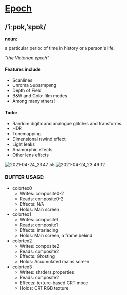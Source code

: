 # [Epoch](https://www.google.com/search?q=define+epoch)
## /ˈiːpɒk,ˈɛpɒk/
**noun:**

a particular period of time in history or a person's life.
	
*"the Victorian epoch"*

#### Features include
- Scanlines
- Chroma Subsampling
- Depth of Field
- B&W and Color film modes
- Among many others!

#### Todo:
- Random digital and analogue glitches and transforms.
- HDR
- Tonemapping
- Dimensional rewind effect
- Light leaks
- Anamorphic effects
- Other lens effects

![2021-04-24_23 47 55](https://user-images.githubusercontent.com/22845656/115974876-db9a6a80-a557-11eb-8b29-b5a40c35a700.png)
![2021-04-24_23 49 12](https://user-images.githubusercontent.com/22845656/115974863-c7566d80-a557-11eb-8d0f-ed69ce0e9405.png)

### BUFFER USAGE:
- colortex0
	- Writes: composite0-2
	- Reads: composite0-2
	- Effects: N/A
	- Holds: Main screen
- colortex1
	- Writes: composite1
	- Reads: composite1
	- Effects: Interlacing
	- Holds: Main screen, a frame behind
- colortex2
	- Writes: composite2
	- Reads: composite2
	- Effects: Ghosting
	- Holds: Accumulated mains screen
- colortex3
	- Writes: shaders.properties
	- Reads: composite2
	- Effects: texture-based CRT mode
	- Holds: CRT RGB texture
